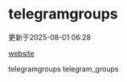 # telegramgroups
更新于2025-08-01 06:28

[website](https://allgroups.github.io/telegramgroups/)

telegramgroups
telegram_groups
